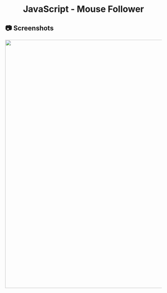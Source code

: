 <h1 align="center">
   JavaScript - Mouse Follower
</h1>

<h2>
📷 Screenshots
</h2>

<p align="center">
  <img src="https://github.com/ozkannbuyuk/js-exercises/assets/111967202/1c5d8624-0a83-441d-9e3e-8e4055cf60b2" width="800" />
</p>
